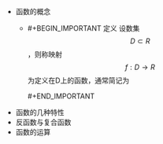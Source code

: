 - 函数的概念
	- #+BEGIN_IMPORTANT
	  定义 设数集$$D\subset R$$，则称映射$$f:D \to R $$为定义在D上的函数，通常简记为
	  
	  #+END_IMPORTANT
- 函数的几种特性
- 反函数与复合函数
- 函数的运算